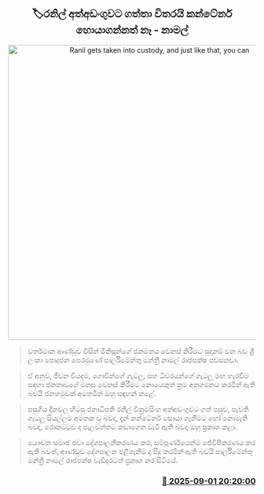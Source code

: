 <p align='center'><b><h2 align='center' title='Ranil gets taken into custody, and just like that, you can't even find the containers anymore - Namal'>🏷රනිල් අත්අඩංගුවට ගත්තා විතරයි කන්ටේනර් හොයාගන්නත් නෑ - නාමල්</h2></b></p>
<p align='center'><img src='https://helakuru.sgp1.cdn.digitaloceanspaces.com/esana/images/lib/namal-rajapaksha-dodamgaslanda.jpg' width='600' alt='Ranil gets taken into custody, and just like that, you can't even find the containers anymore - Namal'></p>

> වර්තමාන ආණ්ඩුව විසින් මිනිසුන්ගේ ජනමතය වෙනස් කිරීමට සූදානම් වන බව ශ්‍රී ලංකා පොදුජන පෙරමුණේ පාර්ලිමේන්තු මන්ත්‍රී නාමල් රාජපක්ෂ පවසනවා.

> ඒ අනුව, ජීවන වියදම, ගොවීන්ගේ ගැටලු, සහ ධීවරයන්ගේ ගැටලු මඟ හැරවීම සඳහා ජනතාවගේ මනස වෙනස් කිරීමට නොයෙකුත් ක්‍රම අනුගමනය කරමින් ඇති බවයි ජනහමුවක් අමතමින් ඔහු සඳහන් කළේ.

> පසුගිය දිනවල හිටපු ජනාධිපති රනිල් වික්‍රමසිංහ අත්අඩංගුවට ගත් පසුව, පැවති ගැටලු සියල්ලම අමතක වූ බවද, දැන් කන්ටේනර් සොයා ගැනීමට හෝ නොමැති බවද, රොකට්ටුව ද පැලවත්තට කඩාගෙන වැටී ඇති බවද ඔහු ප්‍රකාශ කළා.

> යෞවන සමාජ පවා දේශපාලනීකරණය කර, සම්පූර්ණයෙන්ම ජේවීපීකරණය කර ඇති බවත්, ආණ්ඩුව දේශපාලන පළිගැනීම් ද සිදු කරමින් ඇති බවයි පාර්ලිමේන්තු මන්ත්‍රී නාමල් රාජපක්ෂ වැඩිදුරටත් ප්‍රකාශ කර සිටියේ.



<h3 align='right'><a href='https://www.helakuru.lk/esana/p/113247/'>📅 2025-09-01 20:20:00</a></h3>
